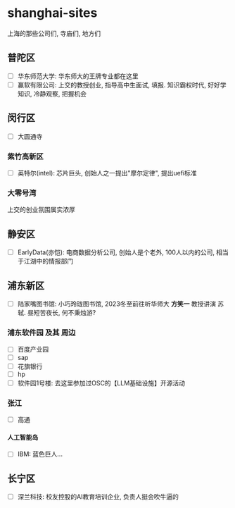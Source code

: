 # shanghai-sites
上海的那些公司们, 寺庙们, 地方们
## 普陀区
- [ ] 华东师范大学: 华东师大的王牌专业都在这里
- [ ] 赢软有限公司: 上交的教授创业, 指导高中生面试, 填报. 知识霸权时代, 好好学知识, 冷静观察, 把握机会
## 闵行区
- [ ] 大圆通寺
### 紫竹高新区
- [ ] 英特尔(intel): 芯片巨头, 创始人之一提出"摩尔定律", 提出uefi标准
### 大零号湾
上交的创业氛围属实浓厚
## 静安区
- [ ] EarlyData(亦恺): 电商数据分析公司, 创始人是个老外, 100人以内的公司, 相当于江湖中的情报部门
## 浦东新区
- [ ] 陆家嘴图书馆: 小巧玲珑图书馆, 2023冬至前往听华师大 **方笑一** 教授讲演 苏轼. 昼短苦夜长, 何不秉烛游?
### 浦东软件园 及其 周边
- [ ] 百度产业园
- [ ] sap
- [ ] 花旗银行
- [ ] hp
- [ ] 软件园1号楼: 去这里参加过OSC的【LLM基础设施】开源活动
### 张江
- [ ] 高通
#### 人工智能岛
- [ ] IBM: 蓝色巨人...
## 长宁区
- [ ] 深兰科技: 校友控股的AI教育培训企业, 负责人挺会吹牛逼的
